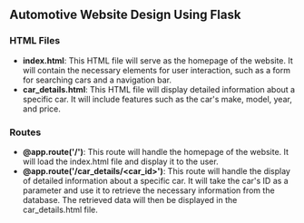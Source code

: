 ## Automotive Website Design Using Flask

### HTML Files
- **index.html**: This HTML file will serve as the homepage of the website. It will contain the necessary elements for user interaction, such as a form for searching cars and a navigation bar.
- **car_details.html**: This HTML file will display detailed information about a specific car. It will include features such as the car's make, model, year, and price.

### Routes
- **@app.route('/')**: This route will handle the homepage of the website. It will load the index.html file and display it to the user.
- **@app.route('/car_details/<car_id>')**: This route will handle the display of detailed information about a specific car. It will take the car's ID as a parameter and use it to retrieve the necessary information from the database. The retrieved data will then be displayed in the car_details.html file.